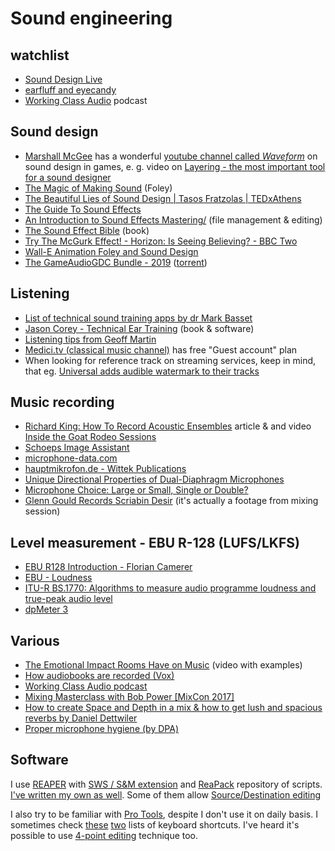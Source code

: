 # Sound engineering

## watchlist

- [Sound Design Live](sounddesignlive.com)
- [earfluff and eyecandy](https://www.tonmeister.ca/wordpress/)
- [Working Class Audio](https://www.workingclassaudio.com/) podcast

## Sound design

- [Marshall McGee](http://www.marshallmcgee.com/) has a wonderful [youtube channel called *Waveform*](https://www.youtube.com/channel/UCIoNgwHpavUi2UnC68cKgbw) on sound design in games, e. g. video on [Layering - the most important tool for a sound designer](https://www.youtube.com/watch?v=0biAgn2ct0A)
- [The Magic of Making Sound](https://www.youtube.com/watch?v=UO3N_PRIgX0) (Foley)
- [The Beautiful Lies of Sound Design | Tasos Fratzolas | TEDxAthens](https://www.youtube.com/watch?v=jDy5j0c6TrU)
- [The Guide To Sound Effects](https://www.epicsound.com/sfx/)
- [An Introduction to Sound Effects Mastering/](https://www.creativefieldrecording.com/2012/09/05/an-introduction-to-sound-effects-mastering/) (file management & editing)
- [The Sound Effect Bible](https://www.amazon.co.uk/Sound-Effects-Bible-Create-Hollywood/dp/1932907483) (book)
- [Try The McGurk Effect! - Horizon: Is Seeing Believing? - BBC Two](https://www.youtube.com/watch?v=G-lN8vWm3m0)
- [Wall-E Animation Foley and Sound Design](https://www.youtube.com/watch?v=0IPxIvbc_cs)
- [The GameAudioGDC Bundle - 2019](https://sonniss.com/gameaudiogdc19) ([torrent](https://sonniss.com/GameAudioGDCPart5.torrent))

## Listening

- [List of technical sound training apps by dr Mark Basset](http://drmarkbassett.com/TET.html)
- [Jason Corey - Technical Ear Training](https://sites.google.com/a/umich.edu/jason-corey/technical-ear-training) (book & software)
- [Listening tips from Geoff Martin](https://www.tonmeister.ca/wordpress/2019/06/27/listening-tips/)
- [Medici.tv (classical music channel)](https://www.medici.tv/) has free "Guest account" plan
- When looking for reference track on streaming services, keep in mind, that eg. [Universal adds audible watermark to their tracks](https://www.mattmontag.com/music/universals-audible-watermark)

## Music recording

- [Richard King: How To Record Acoustic Ensembles](https://www.soundonsound.com/people/richard-king-how-record-acoustic-ensembles) article & and video [Inside the Goat Rodeo Sessions](https://www.youtube.com/watch?v=VeE4YCtoj58)
- [Schoeps Image Assistant](http://ima.schoeps.de/)
- [microphone-data.com](http://microphone-data.com/)
- [hauptmikrofon.de - Wittek Publications](http://www.hauptmikrofon.de/home-e/helmut-wittek/publications)
- [Unique Directional Properties of Dual-Diaphragm Microphones](http://cdn.shure.com/publication/upload/340/pdf_ea_dual_diaphragm_mics.pdf)
- [Microphone Choice: Large or Small, Single or Double?](http://www.aes.org/e-lib/browse.cfm?elib=15421)
- [Glenn Gould Records Scriabin Desir](https://www.facebook.com/dmajortv/videos/1971412083122417/) (it's actually a footage from mixing session)

## Level measurement - EBU R-128 (LUFS/LKFS)

- [EBU R128 Introduction - Florian Camerer](https://www.youtube.com/watch?v=iuEtQqC-Sqo)
- [EBU - Loudness](https://tech.ebu.ch/loudness/)
- [ITU-R BS.1770: Algorithms to measure audio programme loudness and true-peak audio level](https://www.itu.int/rec/R-REC-BS.1770/en)
- [dpMeter 3](https://www.tb-software.com/TBProAudio/dpmeter3.html)

## Various

- [The Emotional Impact Rooms Have on Music](https://www.youtube.com/watch?v=hspMVkKOFLg) (video with examples)
- [How audiobooks are recorded (Vox)](https://www.youtube.com/watch?v=KcrAkPNB8jc)
- [Working Class Audio podcast](http://www.workingclassaudio.com/)
- [Mixing Masterclass with Bob Power [MixCon 2017]](https://www.youtube.com/watch?v=cHxMsawJsTc)
- [How to create Space and Depth in a mix & how to get lush and spacious reverbs by Daniel Dettwiler](https://www.youtube.com/playlist?list=PLNeANawMzMGB6cAM0xdWkxYRM0mis1Mkl)
- [Proper microphone hygiene (by DPA)](https://www.dpamicrophones.com/mic-university/proper-mic-hygiene)

## Software

I use [REAPER](http://reaper.fm) with [SWS / S&M extension](http://www.sws-extension.org/) and [ReaPack](https://reapack.com/) repository of scripts. [I've written my own as well](https://github.com/ply/ReaScripts/). Some of them allow [Source/Destination editing](https://forum.cockos.com/showthread.php?t=232697)

I also try to be familiar with [Pro Tools](https://www.avid.com/pro-tools), despite I don't use it on daily basis. I sometimes check [these](http://www.keyxl.com/aaac31a/263/DigiDesign-ProTools-7-keyboard-shortcuts.htm) [two](http://www.protoolskeyboardshortcuts.com/pro-tools-2018-keyboard-shortcuts/) lists of keyboard shortcuts. I've heard it's possible to use [4-point editing](https://www.soundonsound.com/techniques/unlink-timeline-edit-selections) technique too.
